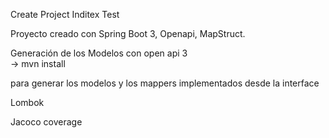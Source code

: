 Create Project Inditex Test

Proyecto creado con Spring Boot 3, Openapi, MapStruct.

Generación de los Modelos con open api 3  
-> mvn install

para generar los modelos y los mappers implementados desde la interface

Lombok

Jacoco coverage

